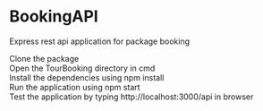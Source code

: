 # BookingAPI
Express rest api application for package booking

Clone the package\
Open the TourBooking directory in cmd\
Install the dependencies using npm install\
Run the application using npm start\
Test the application by typing http://localhost:3000/api in browser

